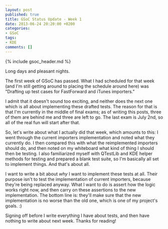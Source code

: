 ```yaml
---
layout: post
published: true
title: GSoC Status Update - Week 1
date: 2013-06-24 20:20:00 +0200
categories:
- GSoC
tags:
- KDE
comments: []
---
```


{% include gsoc_header.md %}

Long days and pleasant nights.

The first week of GSoC has passed. What I had scheduled for that week (and I'm
still getting around to placing the schedule around here) was "Drafting up test
cases for FastForward and iTunes importers."

I admit that it doesn't sound too exciting, and neither does the next one which
is all about implementing these drafted tests. The reason for that is that I'm
currently in the middle of final exams; as of writing this posts, three of them
are behind me and three are left to go. The last exam is July 2nd, so all of the
real fun will start after that.

So, let's write about what I actually did that week, which amounts to this: I
went through the current importers implementation and noted what they currently
do. I then compared this with what the reimplemented importers should do, and
then noted on my whiteboard what kind of thing I should then be testing. I also
familiarized myself with QTestLib and KDE helper methods for testing and
prepared a blank test suite, so I'm basically all set to implement things. And
that's about all.

I want to write a bit about *why* I want to implement these tests at all. Their
purpose isn't to test the implementation of current importers, because they're
being replaced anyway. What I want to do is assert how the logic works right
now, and then carry on these assertions to the new implementation. The bottom
line is: they'll make sure that the new implementation is no worse than the old
one, which is one of my project's goals. :)

Signing off before I write everything I have about tests, and then have nothing
to write about next week. Thanks for reading!
